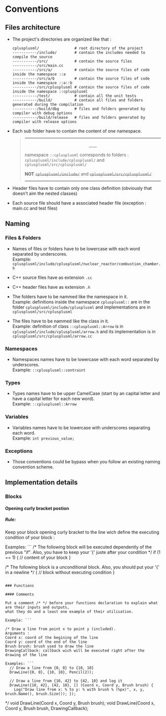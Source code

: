 Conventions
===========

Files architecture
------------------

- The project's directories are organized like that :
  ```
  cplusplusml/                # root directory of the project
  -----------/include/        # contain the includes needed to compile the source
  -----------/src/            # contain the source files
  -----------/src/main.cc
  -----------/src/a/          # contain the source files of code inside the namespace ::a
  -----------/src/a/b         # contain the source files of code inside the namespace ::a::b
  -----------/src/cplusplusml # contain the source files of code inside the namespace ::cplusplusml
  -----------/test/           # contain all the unit tests
  -----------/build/          # contain all files and folders generated during the compilation
  -----------/build/dbg       # files and folders generated by compiler with debug options
  -----------/build/release   # files and folders generated by compiler with release options
  ```

- Each sub folder have to contain the content of one namespace.
  > ---
  > <center>__<! WARNING !>__</center>
  >
  > namespace `::cplusplusml` corresponds to folders :
  >  `cplusplusml/include/cplusplusml/` and `cplusplusml/src/cplusplusml/`
  >
  > __NOT__ <s>`cplusplusml/include/`</s> and <s>`cplusplusml/src/cplusplusml/`</s>
  >
  > ---

- Header files have to contain only one class definition (obviously that doesn't aim the nested classes)

- Each source file should have a associated header file (exception : main.cc and test files)

Naming
------

### Files & Folders

- Names of files or folders have to be lowercase with each word separated by underscores.<br/>
  Example: `cplusplusml/include/cplusplusml/nuclear_reactor/combustion_chamber.h`

- C++ source files have as extension `.cc`

- C++ header files have as extension `.h`

- The folders have to be nammed like the namespace in it.<br/>
  Example: definitions inside the namespace `cplusplusml::` are in the folder `cplusplusml/include/cplusplusml` and implementations are in `cplusplusml/src/cplusplusml`

- The files have to be nammed like the class in it.<br/>
  Example: definition of class `::cplusplusml::Arrow` is in `cplusplusml/include/cplusplusml/arrow.h` and its implementation is in `cplusplusml/src/cplusplusml/arrow.cc`

### Namespaces

- Namespaces names have to be lowercase with each word separated by underscores.<br/>
  Example: `::cplusplusml::contraint`

### Types

- Types names have to be upper CamelCase (start by an capital letter and have a capital letter for each new word).<br/>
  Example: `::cplusplusml::Arrow`

### Variables

- Variables names have to be lowercase with underscores separating each word.<br/>
  Example: `int previous_value;`

### Exceptions

- Those conventions could be bypass when you follow an existing naming convention scheme.

Implementation details
----------------------

### Blocks

#### Opening curly bracket postion

##### Rule:

Keep your block opening curly bracket to the line wich define the executing condition of your block :

Examples: ```
  /* The following block will be executed dependently of the previous "if".
  Also, you have to keep your '{' juste after your condition */
  if (1 == 1) {
    // content of your block
  }

  /* The following block is a unconditional block.
  Also, you should put your '{' in a newline */
  {
    // block without executing condition
  }
  ```

### Functions

#### Comments

Put a comment /* */ before your functions declaration to explain what are their inputs and outputs,
what they do and a least one example of their utilisation.

Example: ```

/* Draw a line from point x to point y (included).
  Arguments :
  Coord x: coord of the begining of the line
  Coord y: coord of the end of the line
  Brush brush: brush used to draw the line
  DrawingCallback: callback wich will be executed right after the drawing of the line

  Examples: ```
    // Draw a line from {0, 0} to {10, 10}
    DrawLine({0, 0}, {10, 10}, Pencil(2));

    // Draw a line from {10, 42} to {42, 10} and log it
    DrawLine({10, 42}, {42, 10}, [] (Coord x, Coord y, Brush brush) {
      Log("Draw line from x: % to y: % with brush % (%px)", x, y, brush.Name(), brush.Size()); });
 ```
*/
void DrawLine(Coord x, Coord y, Brush brush);
void DrawLine(Coord x, Coord y, Brush brush, DrawingCallback);
